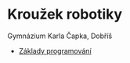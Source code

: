 Kroužek robotiky
================

Gymnázium Karla Čapka, Dobříš

- [Základy programování](./basics.html)

